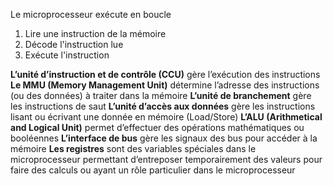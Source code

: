 Le microprocesseur exécute en boucle 
1. Lire une instruction de la mémoire
2. Décode l'instruction lue
3. Exécute l'instruction

**L’unité d’instruction et de contrôle (CCU)** gère l’exécution des instructions
**Le MMU (Memory Management Unit)** détermine l’adresse des instructions (ou des données) à traiter dans la mémoire
**L’unité de branchement** gère les instructions de saut 
**L’unité d’accès aux données** gère les instructions lisant ou écrivant une donnée en mémoire (Load/Store)
**L’ALU (Arithmetical and Logical Unit)** permet d’effectuer des opérations mathématiques ou booléennes
**L’interface de bus** gère les signaux des bus pour accéder à la mémoire
**Les registres** sont des variables spéciales dans le microprocesseur permettant d’entreposer temporairement des valeurs pour faire des calculs ou ayant un rôle particulier dans le microprocesseur